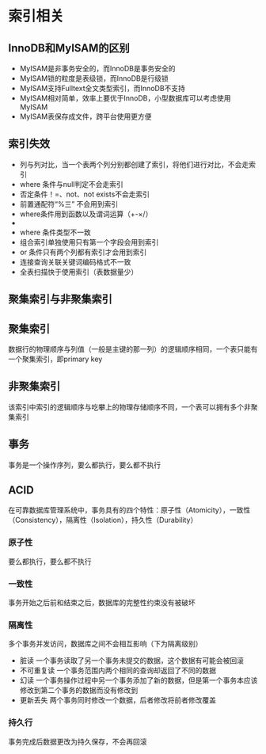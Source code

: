 索引相关
====

InnoDB和MyISAM的区别
---

* MyISAM是非事务安全的，而InnoDB是事务安全的
* MyISAM锁的粒度是表级锁，而InnoDB是行级锁
* MyISAM支持Fulltext全文类型索引，而InnoDB不支持
* MyISAM相对简单，效率上要优于InnoDB，小型数据库可以考虑使用MyISAM
* MyISAM表保存成文件，跨平台使用更方便

索引失效
---

* 列与列对比，当一个表两个列分别都创建了索引，将他们进行对比，不会走索引
* where 条件与null判定不会走索引
* 否定条件！=、not、not exists不会走索引
* 前置通配符“%三” 不会用到索引
* where条件用到函数以及谓词运算（+-×/）
* 
* where 条件类型不一致
* 组合索引单独使用只有第一个字段会用到索引
* or 条件只有两个列都有索引才会用到索引
* 连接查询关联关键词编码格式不一致
* 全表扫描快于使用索引（表数据量少）

聚集索引与非聚集索引
---

## 聚集索引

数据行的物理顺序与列值（一般是主键的那一列）的逻辑顺序相同，一个表只能有一个聚集索引，即primary key

## 非聚集索引

该索引中索引的逻辑顺序与吃攀上的物理存储顺序不同，一个表可以拥有多个非聚集索引

事务
---

事务是一个操作序列，要么都执行，要么都不执行

## ACID

在可靠数据库管理系统中，事务具有的四个特性：原子性（Atomicity），一致性（Consistency），隔离性（Isolation），持久性（Durability）

### 原子性

要么都执行，要么都不执行

### 一致性

事务开始之后前和结束之后，数据库的完整性约束没有被破坏

### 隔离性

多个事务并发访问，数据库之间不会相互影响（下为隔离级别）

* 脏读 一个事务读取了另一个事务未提交的数据，这个数据有可能会被回滚
* 不可重复读 一个事务范围内两个相同的查询却返回了不同的数据
* 幻读 一个事务操作过程中另一个事务添加了新的数据，但是第一个事务本应该修改到第二个事务的数据而没有修改到
* 更新丢失 两个事务同时修改一个数据，后者修改将前者修改覆盖

### 持久行

事务完成后数据更改为持久保存，不会再回滚